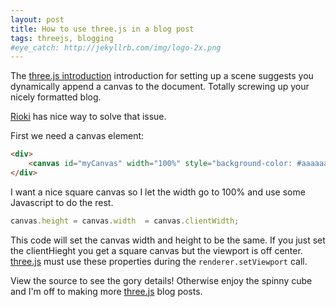 ```yaml
---
layout: post
title: How to use three.js in a blog post
tags: threejs, blogging
#eye_catch: http://jekyllrb.com/img/logo-2x.png
---
```


The [three.js introduction](http://threejs.org/docs/#Manual/Introduction/Creating_a_scene) introduction for setting up a scene suggests you dynamically 
append a canvas to the document. Totally screwing up your nicely formatted blog.

<!--more-->

[Rioki](http://www.rioki.org/2015/04/19/threejs-resize-and-canvas.html) has nice way to solve that issue.

First we need a canvas element:

~~~html
<div>
    <canvas id="myCanvas" width="100%" style="background-color: #aaaaaa"></canvas>
</div>
~~~

I want a nice square canvas so I let the width go to 100% and use some Javascript to do the rest.

~~~javascript
canvas.height = canvas.width  = canvas.clientWidth;
~~~

This code will set the canvas width and height to be the same. If you just set the clientHieght you get a square canvas but the 
viewport is off center. [three.js](http://three.org) must use these properties during the ```renderer.setViewport``` call.

View the source to see the gory details! Otherwise enjoy the spinny cube and I'm off to making more [three.js](http://three.org) blog posts.

<div>
    <canvas id="myCanvas" width="100%" style="background-color: #aaaaaa"></canvas>
</div>

<script src="https://cdnjs.cloudflare.com/ajax/libs/three.js/r73/three.min.js"></script>
<script>
    var canvas = document.getElementById( "myCanvas" );
    var scene = new THREE.Scene();
    var camera = new THREE.PerspectiveCamera( 25, window.innerWidth / window.innerHeight, 0.1, 1000 );
    
    var renderer = new THREE.WebGLRenderer( {canvas: canvas} );
    canvas.height = canvas.width  = canvas.clientWidth; // Set the canvas size so that the viewport renders correctly.
    renderer.setViewport(0, 0, canvas.clientWidth, canvas.clientWidth);
    
    var geometry = new THREE.BoxGeometry( 1, 1, 1 );
    var material = new THREE.MeshBasicMaterial( { color: 0x00ff00 } );
    var cube = new THREE.Mesh( geometry, material );
    scene.add( cube );
    
    camera.position.z = 5;
    
    function render() {
        requestAnimationFrame( render );
        
        cube.rotation.x += 0.1;
        cube.rotation.y += 0.1;
        
        renderer.render( scene, camera );
    }
    render();
    
</script>